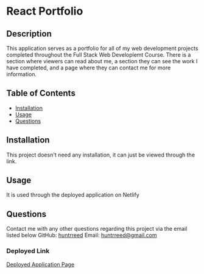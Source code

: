 

 # React Portfolio

 
 
 ## Description
This application serves as a portfolio for all of my web development projects completed throughout the Full Stack Web Developlemt Course. There is a section where viewers can read about me, a section they can see the work I have completed, and a page where they can contact me for more information. 

 ## Table of Contents
 - [Installation](#installation)
 - [Usage](#usage)
 - [Questions](#questions)

## Installation
This project doesn't need any installation, it can just be viewed through the link. 

## Usage
It is used through the deployed application on Netlify

## Questions

Contact me with any other questions regarding this project via the email listed below
GitHub: [huntrreed](https://github.com/huntrreed)
Email: huntrreed@gmail.com

### Deployed Link
[Deployed Application Page](https://main--marvelous-boba-e499d0.netlify.app/)